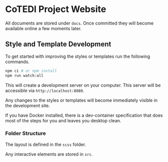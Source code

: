 # CoTEDI Project Website

All documents are stored under `docs`. Once committed they will become available online a few moments later. 



## Style and Template Development

To get started with improving the styles or 
templates run the following commands. 

```bash
npm ci # or npm install
npm run watch:all
```

This will create a development server on your 
computer. This server will be accessible via 
`http://localhost:8080`.

Any changes to the styles or templates will 
become immediately visible in the development 
site.

If you have Docker installed, there is a 
dev-container specification that does most of 
the steps for you and leaves you desktop clean. 

### Folder Structure

The layout is defined in the `scss` folder.

Any interactive elements are stored in `src`.

